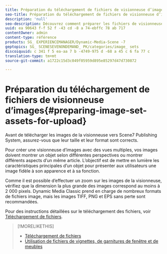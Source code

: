 ```yaml
---
title: Préparation du téléchargement de fichiers de visionneuse d’images
seo-title: Préparation du téléchargement de fichiers de visionneuse d’images
description: 'null'
seo-description: Découvrez comment préparer les fichiers de visionneuse d'images à télécharger.
uuid: ea 90643 f-f 52 f -43 cd -8 a 74-ebffc 78 ab 717
contentOwner: admin
content-type: référence
products: SG_ EXPERIENCEMANAGER/Dynamic-Media-Scene -7
geptopics: SG_ SCENESEVENONDEMAND_ PK/categories/image_ sets
discoiquuid: c 341 f 5 ea-aa 7 b -4749-975 d -68 a 45 c 6 fa 77 c
translation-type: tm+mt
source-git-commit: a1722c15d3c049f05959d895e85297d47d730872

---
```



# Préparation du téléchargement de fichiers de visionneuse d’images{#preparing-image-set-assets-for-upload}

Avant de télécharger les images de la visionneuse vers Scene7 Publishing System, assurez-vous que leur taille et leur format sont corrects. 

Pour créer une visionneuse d’images avec des vues multiples, vos images doivent montrer un objet selon différentes perspectives ou montrer différents aspects d’un même article. L’objectif est de mettre en lumière les caractéristiques principales d’un objet pour présenter aux utilisateurs une image fidèle à son apparence et à sa fonction.

Comme il est possible d’effectuer un zoom sur les images de la visionneuse, vérifiez que la dimension la plus grande des images correspond au moins à 2 000 pixels. Dynamic Media Classic prend en charge de nombreux formats de fichiers image, mais les images TIFF, PNG et EPS sans perte sont recommandées.

Pour des instructions détaillées sur le téléchargement des fichiers, voir [Téléchargement de fichiers](uploading-files.md#uploading_files).

>[!MORELIKETHIS]
>
>* [Téléchargement de fichiers](uploading-files.md#uploading_your_files)
>* [Utilisation de fichiers de vignettes, de garnitures de fenêtre et de meubles](vignette-window-covering-cabinet-files.md#working_with_vignette_window_covering_and_cabinet_files)

